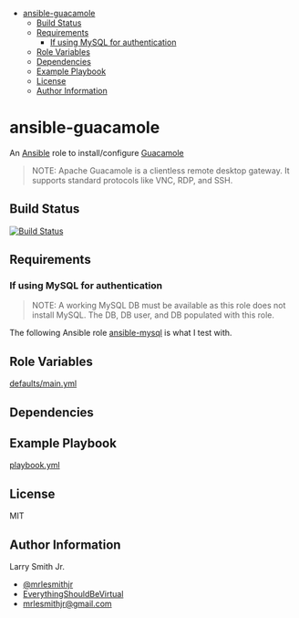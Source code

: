 <!-- START doctoc generated TOC please keep comment here to allow auto update -->
<!-- DON'T EDIT THIS SECTION, INSTEAD RE-RUN doctoc TO UPDATE -->

- [ansible-guacamole](#ansible-guacamole)
  - [Build Status](#build-status)
  - [Requirements](#requirements)
    - [If using MySQL for authentication](#if-using-mysql-for-authentication)
  - [Role Variables](#role-variables)
  - [Dependencies](#dependencies)
  - [Example Playbook](#example-playbook)
  - [License](#license)
  - [Author Information](#author-information)

<!-- END doctoc generated TOC please keep comment here to allow auto update -->

# ansible-guacamole

An [Ansible](https://www.ansible.com) role to install/configure [Guacamole](https://guacamole.incubator.apache.org/)

> NOTE: Apache Guacamole is a clientless remote desktop gateway. It supports
> standard protocols like VNC, RDP, and SSH.

## Build Status

[![Build Status](https://travis-ci.org/mrlesmithjr/ansible-guacamole.svg?branch=master)](https://travis-ci.org/mrlesmithjr/ansible-guacamole)

## Requirements

### If using MySQL for authentication

> NOTE: A working MySQL DB must be available as this role does not install MySQL.
> The DB, DB user, and DB populated with this role.

The following Ansible role [ansible-mysql](https://github.com/mrlesmithjr/ansible-mysql)
is what I test with.

## Role Variables

[defaults/main.yml](defaults/main.yml)

## Dependencies

## Example Playbook

[playbook.yml](playbook.yml)

## License

MIT

## Author Information

Larry Smith Jr.

- [@mrlesmithjr](https://twitter.com/mrlesmithjr)
- [EverythingShouldBeVirtual](http://everythingshouldbevirtual.com)
- [mrlesmithjr@gmail.com](mailto:mrlesmithjr@gmail.com)
